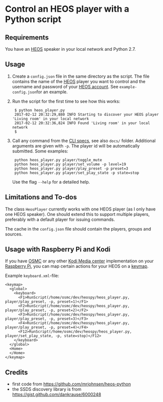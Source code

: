 # Control an HEOS player with a Python script

## Requirements

You have an [HEOS]() speaker in your local network and Python 2.7.

## Usage

1. Create a `config.json` file in the same directory as the script. The file
   contains the name of the [HEOS]() player you want to control and the
   username and password of your [HEOS account](). See `example-config.json`for
   an example.

2. Run the script for the first time to see how this works:

        $ python heos_player.py 
        2017-02-12 20:32:29,880 INFO Starting to discover your HEOS player 'Living room' in your local network
        2017-02-12 20:32:36,824 INFO Found 'Living room' in your local network
        $
        
3. Call any command from the [CLI specs](specs), see also `docs/` folder. Additional
   arguments are given with `-p`. The player id will be automatically
   submitted. Some examples:

        python heos_player.py player/toggle_mute
        python heos_player.py player/set_volume -p level=19
        python heos_player.py player/play_preset -p preset=3
        python heos_player.py player/set_play_state -p state=stop
        
    Use the flag `--help` for a detailed help.

[specs]: http://rn.dmglobal.com/euheos/HEOS_CLI_ProtocolSpecification.pdf
[HEOS]: http://heoslink.denon.com
[HEOS account]: http://denon.custhelp.com/app/answers/detail/a_id/1968

## Limitations and To-dos

The class `HeosPlayer` currently works with one HEOS player (as I only have one
HEOS speaker). One should extend this to support multiple players, preferably
with a default player for issuing commands.

The cache in the `config.json` file should contain the players, groups and
sources.

## Usage with Raspberry Pi and Kodi

If you have [OSMC]() or any other [Kodi Media center][Kodi] implementation on
your [Raspberry Pi][raspi], you can map certain actions for your HEOS on a
[keymap]().

[OSMC]: https://osmc.tv
[raspi]: https://www.raspberrypi.org
[Kodi]: http://kodi.wiki/view/Kodi
[keymap]: http://kodi.wiki/view/Keymaps

Example `keyboard.xml`-file:
```
<keymap>
  <global>
    <keyboard>
      <F1>RunScript(/home/osmc/dev/heospy/heos_player.py, player/play_preset, -p, preset=1)</F1>
      <F2>RunScript(/home/osmc/dev/heospy/heos_player.py, player/play_preset, -p, preset=2)</F2>
      <F3>RunScript(/home/osmc/dev/heospy/heos_player.py, player/play_preset, -p, preset=3)</F3>
      <F4>RunScript(/home/osmc/dev/heospy/heos_player.py, player/play_preset, -p, preset=4)</F4>
      <F12>RunScript(/home/osmc/dev/heospy/heos_player.py, player/set_play_state, -p, state=stop)</F12>
    </keyboard>
  </global>
  <Home>
  </Home>
</keymap>
```

## Credits

- first code from <https://github.com/mrjohnsen/heos-python>
- the SSDS discovery library is from <https://gist.github.com/dankrause/6000248>
